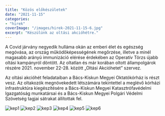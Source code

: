```yaml
---
title: "Közös előkészületek"
date: "2021-11-15"
categories:
- "hirek"
coverImage: "/images/hirek-2021-11-15-6.jpg"
excerpt: "Készülünk az oltási akcióhétre."
---
```


A Covid járvány negyedik hulláma okán az emberi élet és egészség megóvása, az ország működőképességének megőrzése,
 illetve a minél magasabb arányú immunizáció elérése érdekében az Operatív Törzs újabb oltási kampányról döntött.
Az oltatlan és már korában oltott állampolgárok részére 2021. november 22-28. között „Oltási Akcióhetet” szervez.

Az oltási akcióhét feladataiban a Bács-Kiskun Megyei Oktatókórház is részt vesz.
Az oltakozók megnövekedett létszámára tekintettel a meglévő kórházi infrastruktúra kiegészítésére a Bács-Kiskun Megyei Katasztrófavédelmi Igazgatóság munkatársai és a Bács-Kiskun Megyei Polgári Védelmi Szövetség tagjai sátrakat állítottak fel.

![kep1](/images/hirek-2021-11-15-1.jpg)
![kep2](/images/hirek-2021-11-15-2.jpg)
![kep3](/images/hirek-2021-11-15-3.jpg)
![kep4](/images/hirek-2021-11-15-4.jpg)
![kep5](/images/hirek-2021-11-15-5.jpg)
![kep6](/images/hirek-2021-11-15-6.jpg)
